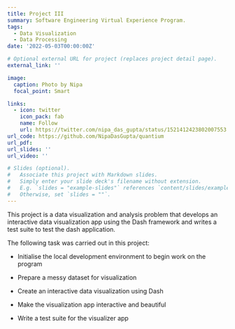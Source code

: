 ```yaml
---
title: Project III
summary: Software Engineering Virtual Experience Program.
tags:
  - Data Visualization
  - Data Processing
date: '2022-05-03T00:00:00Z'

# Optional external URL for project (replaces project detail page).
external_link: ''

image:
  caption: Photo by Nipa
  focal_point: Smart

links:
  - icon: twitter
    icon_pack: fab
    name: Follow
    url: https://twitter.com/nipa_das_gupta/status/1521412423802007553
url_code: https://github.com/NipaDasGupta/quantium
url_pdf: 
url_slides: ''
url_video: ''

# Slides (optional).
#   Associate this project with Markdown slides.
#   Simply enter your slide deck's filename without extension.
#   E.g. `slides = "example-slides"` references `content/slides/example-slides.md`.
#   Otherwise, set `slides = ""`.
---
```


This project is a data visualization and analysis problem that develops an interactive data visualization app using the Dash framework and writes a  test suite to test the dash application.

The following task was carried out in this project:

+ Initialise the local development environment to begin work on the program

+ Prepare a messy dataset for visualization

+ Create an interactive data visualization using Dash

+ Make the visualization app interactive and beautiful

+ Write a test suite for the visualizer app
